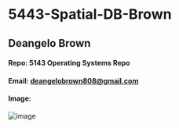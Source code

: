 # 5443-Spatial-DB-Brown

## Deangelo Brown
#### Repo: 5143 Operating Systems Repo
#### Email: deangelobrown808@gmail.com
#### Image:
![image](https://user-images.githubusercontent.com/89496991/148858479-b59252b0-4600-4ae9-b668-f0cece6bad43.png)
